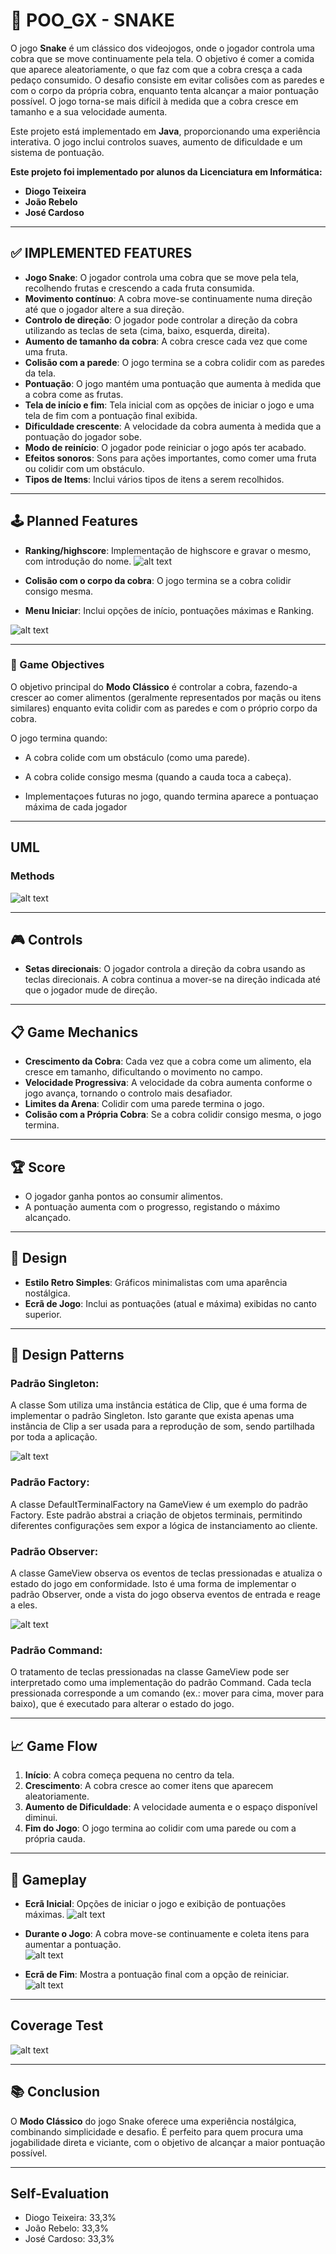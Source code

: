 # 🐍 POO_GX - SNAKE

O jogo **Snake** é um clássico dos videojogos, onde o jogador controla uma cobra que se move continuamente pela tela. O objetivo é comer a comida que aparece aleatoriamente, o que faz com que a cobra cresça a cada pedaço consumido. O desafio consiste em evitar colisões com as paredes e com o corpo da própria cobra, enquanto tenta alcançar a maior pontuação possível. O jogo torna-se mais difícil à medida que a cobra cresce em tamanho e a sua velocidade aumenta.

Este projeto está implementado em **Java**, proporcionando uma experiência interativa. O jogo inclui controlos suaves, aumento de dificuldade e um sistema de pontuação.

**Este projeto foi implementado por alunos da Licenciatura em Informática:**  
- **Diogo Teixeira**  
- **João Rebelo**  
- **José Cardoso**

---

## ✅ IMPLEMENTED FEATURES

- **Jogo Snake**: O jogador controla uma cobra que se move pela tela, recolhendo frutas e crescendo a cada fruta consumida.  
- **Movimento contínuo**: A cobra move-se continuamente numa direção até que o jogador altere a sua direção.  
- **Controlo de direção**: O jogador pode controlar a direção da cobra utilizando as teclas de seta (cima, baixo, esquerda, direita).  
- **Aumento de tamanho da cobra**: A cobra cresce cada vez que come uma fruta.  
- **Colisão com a parede**: O jogo termina se a cobra colidir com as paredes da tela.  
- **Pontuação**: O jogo mantém uma pontuação que aumenta à medida que a cobra come as frutas. 
- **Tela de início e fim**: Tela inicial com as opções de iniciar o jogo e uma tela de fim com a pontuação final exibida.  
- **Dificuldade crescente**: A velocidade da cobra aumenta à medida que a pontuação do jogador sobe.  
- **Modo de reinício**: O jogador pode reiniciar o jogo após ter acabado.
- **Efeitos sonoros**: Sons para ações importantes, como comer uma fruta ou colidir com um obstáculo.  
- **Tipos de Items**: Inclui vários tipos de itens a serem recolhidos.  

---

## 🕹️ Planned Features

- **Ranking/highscore**: Implementação de highscore e gravar o mesmo, com introdução do nome.
 ![alt text](https://github.com/UMaia-POO-24-25/project-tbg02/blob/main/docs/img/ranking1.jpg)

- **Colisão com o corpo da cobra**: O jogo termina se a cobra colidir consigo mesma.
  
- **Menu Iniciar**: Inclui opções de início, pontuações máximas e Ranking.
  
![alt text](https://github.com/UMaia-POO-24-25/project-tbg02/blob/main/docs/img/imagem%20snake.jpg)

--- 

### 🎯 Game Objectives

O objetivo principal do **Modo Clássico** é controlar a cobra, fazendo-a crescer ao comer alimentos (geralmente representados por maçãs ou itens similares) enquanto evita colidir com as paredes e com o próprio corpo da cobra.  

O jogo termina quando:  
- A cobra colide com um obstáculo (como uma parede).  
- A cobra colide consigo mesma (quando a cauda toca a cabeça).

- Implementaçoes futuras no jogo, quando termina aparece a pontuaçao máxima de cada jogador 

---

## UML

### Methods

![alt text](https://github.com/UMaia-POO-24-25/project-tbg02/blob/main/docs/img/methods.jpg)

---

## 🎮 Controls

- **Setas direcionais**: O jogador controla a direção da cobra usando as teclas direcionais. A cobra continua a mover-se na direção indicada até que o jogador mude de direção.  

---

## 📋 Game Mechanics

- **Crescimento da Cobra**: Cada vez que a cobra come um alimento, ela cresce em tamanho, dificultando o movimento no campo.  
- **Velocidade Progressiva**: A velocidade da cobra aumenta conforme o jogo avança, tornando o controlo mais desafiador.  
- **Limites da Arena**: Colidir com uma parede termina o jogo.  
- **Colisão com a Própria Cobra**: Se a cobra colidir consigo mesma, o jogo termina.  

---

## 🏆 Score

- O jogador ganha pontos ao consumir alimentos.  
- A pontuação aumenta com o progresso, registando o máximo alcançado.  

---

## 📌 Design

- **Estilo Retro Simples**: Gráficos minimalistas com uma aparência nostálgica.  
- **Ecrã de Jogo**: Inclui as pontuações (atual e máxima) exibidas no canto superior.  

---
## 📌 Design Patterns

### Padrão Singleton:

A classe Som utiliza uma instância estática de Clip, que é uma forma de implementar o padrão Singleton. Isto garante que exista apenas uma instância de Clip a ser usada para a reprodução de som, sendo partilhada por toda a aplicação.

![alt text](https://github.com/UMaia-POO-24-25/project-tbg02/blob/main/docs/img/singleton.jpg)

### Padrão Factory:

A classe DefaultTerminalFactory na GameView é um exemplo do padrão Factory. Este padrão abstrai a criação de objetos terminais, permitindo diferentes configurações sem expor a lógica de instanciamento ao cliente.

### Padrão Observer:

A classe GameView observa os eventos de teclas pressionadas e atualiza o estado do jogo em conformidade. Isto é uma forma de implementar o padrão Observer, onde a vista do jogo observa eventos de entrada e reage a eles.

![alt text](https://github.com/UMaia-POO-24-25/project-tbg02/blob/main/docs/img/observer.png)

### Padrão Command:

O tratamento de teclas pressionadas na classe GameView pode ser interpretado como uma implementação do padrão Command. Cada tecla pressionada corresponde a um comando (ex.: mover para cima, mover para baixo), que é executado para alterar o estado do jogo.

---

## 📈 Game Flow

1. **Início**: A cobra começa pequena no centro da tela.  
2. **Crescimento**: A cobra cresce ao comer itens que aparecem aleatoriamente.  
3. **Aumento de Dificuldade**: A velocidade aumenta e o espaço disponível diminui.  
4. **Fim do Jogo**: O jogo termina ao colidir com uma parede ou com a própria cauda.  

---

## 🎨 Gameplay

- **Ecrã Inicial**: Opções de iniciar o jogo e exibição de pontuações máximas.
  ![alt text](https://github.com/UMaia-POO-24-25/project-tbg02/blob/main/docs/img/menuiniciar.png)
  
- **Durante o Jogo**: A cobra move-se continuamente e coleta itens para aumentar a pontuação.  
  ![alt text](https://github.com/UMaia-POO-24-25/project-tbg02/blob/main/docs/img/ingame.png)

- **Ecrã de Fim**: Mostra a pontuação final com a opção de reiniciar.  
  ![alt text](https://github.com/UMaia-POO-24-25/project-tbg02/blob/main/docs/img/EndGame.png)

---

## Coverage Test

![alt text](https://github.com/UMaia-POO-24-25/project-tbg02/blob/main/docs/img/Coverage1.png)

---

## 📚 Conclusion

O **Modo Clássico** do jogo Snake oferece uma experiência nostálgica, combinando simplicidade e desafio. É perfeito para quem procura uma jogabilidade direta e viciante, com o objetivo de alcançar a maior pontuação possível.  

---

## Self-Evaluation

- Diogo Teixeira: 33,3%
- João Rebelo: 33,3%
- José Cardoso: 33,3%
